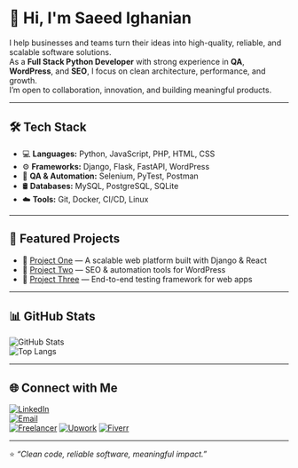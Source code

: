 # 👋 Hi, I'm Saeed Ighanian  

I help businesses and teams turn their ideas into high-quality, reliable, and scalable software solutions.  
As a **Full Stack Python Developer** with strong experience in **QA**, **WordPress**, and **SEO**, I focus on clean architecture, performance, and growth.  
I’m open to collaboration, innovation, and building meaningful products.

---

## 🛠️ Tech Stack

- 💻 **Languages:** Python, JavaScript, PHP, HTML, CSS  
- ⚙️ **Frameworks:** Django, Flask, FastAPI, WordPress  
- 🧪 **QA & Automation:** Selenium, PyTest, Postman  
- 🛢️ **Databases:** MySQL, PostgreSQL, SQLite  
- ☁️ **Tools:** Git, Docker, CI/CD, Linux

---

## 🚀 Featured Projects

- 🔹 [Project One](#) — A scalable web platform built with Django & React  
- 🔹 [Project Two](#) — SEO & automation tools for WordPress  
- 🔹 [Project Three](#) — End-to-end testing framework for web apps

---

## 📊 GitHub Stats

![GitHub Stats](https://github-readme-stats.vercel.app/api?username=saeedighanianjob-netizen&show_icons=true&theme=tokyonight)  
![Top Langs](https://github-readme-stats.vercel.app/api/top-langs/?username=saeedighanianjob-netizen&layout=compact&theme=tokyonight)

---

## 🌐 Connect with Me

[![LinkedIn](https://img.shields.io/badge/LinkedIn-0A66C2?style=flat&logo=linkedin&logoColor=white)](https://www.linkedin.com/in/saeed-ighanian-757246345/)  
[![Email](https://img.shields.io/badge/Email-D14836?style=flat&logo=gmail&logoColor=white)](mailto:saeedighanian.job@gmail.com)  
[![Freelancer](https://img.shields.io/badge/Freelancer-29B2FE?style=flat&logo=freelancer&logoColor=white)](https://www.freelancer.com/u/saeedi83)
[![Upwork](https://img.shields.io/badge/Upwork-6fda44?style=flat&logo=upwork&logoColor=white)](https://www.upwork.com/freelancers/~015fe61bb316defcce)
[![Fiverr](https://img.shields.io/badge/Fiverr-1DBF73?style=flat&logo=fiverr&logoColor=white)](https://www.fiverr.com/saeed_ighanian)

---

⭐️ _“Clean code, reliable software, meaningful impact.”_
